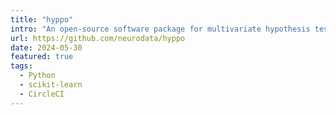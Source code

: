 ```yaml
---
title: "hyppo"
intro: "An open-source software package for multivariate hypothesis testing, closing the gap with R."
url: https://github.com/neurodata/hyppo
date: 2024-05-30
featured: true
tags:
  - Python
  - scikit-learn
  - CircleCI
---
```

